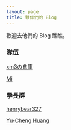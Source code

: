 ```yaml
---
layout: page
title: 夥伴們的 Blog
---
```


歡迎去他們的 Blog 瞧瞧。

### 隊伍
[xm3の倉庫](https://xm35p4fu6.github.io)

[Mi](https://xuau34.github.io)

### 學長群
[henrybear327](https://henrybear327.github.io/codingBlog/)

[Yu-Cheng Huang](https://amoshyc.github.io/blog/)


